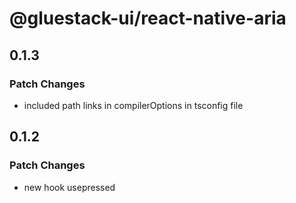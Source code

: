 # @gluestack-ui/react-native-aria

## 0.1.3

### Patch Changes

- included path links in compilerOptions in tsconfig file

## 0.1.2

### Patch Changes

- new hook usepressed
